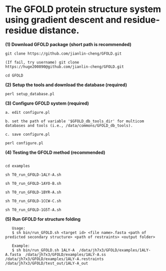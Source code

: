 # The GFOLD protein structure system using gradient descent and residue-residue distance. 


**(1) Download GFOLD package (short path is recommended)**

```
git clone https://github.com/jianlin-cheng/GFOLD.git

(If fail, try username) git clone https://huge200890@github.com/jianlin-cheng/GFOLD.git

cd GFOLD
```

**(2) Setup the tools and download the database (required)**

```
perl setup_database.pl
```

**(3) Configure GFOLD system (required)**

```
a. edit configure.pl

b. set the path of variable '$GFOLD_db_tools_dir' for multicom databases and tools (i.e., /data/commons/GFOLD_db_tools).

c. save configure.pl

perl configure.pl
```

**(4) Testing the GFOLD method (recommended)**


```

cd examples

sh T0_run_GFOLD-1ALY-A.sh

sh T0_run_GFOLD-1AYO-B.sh

sh T0_run_GFOLD-1BYR-A.sh

sh T0_run_GFOLD-1CCW-C.sh

sh T0_run_GFOLD-1G5T-A.sh
```



**(5) Run GFOLD for structure folding**

```
   Usage:
   $ sh bin/run_GFOLD.sh <target id> <file name>.fasta <path of predicted secondary structure> <path of restraints> <output folder>

   Example:
   $ sh bin/run_GFOLD.sh 1ALY-A  /data/jh7x3/GFOLD/examples/1ALY-A.fasta  /data/jh7x3/GFOLD/examples/1ALY-A.ss  /data/jh7x3/GFOLD/examples/1ALY-A.restraints  /data/jh7x3/GFOLD/test_out/1ALY-A_out
   
  
